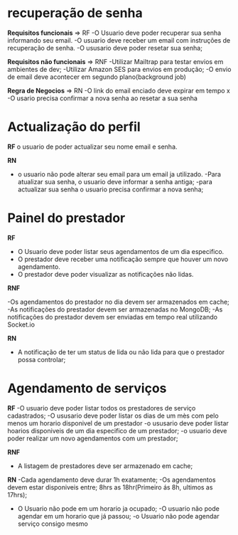 # recuperação de senha

 **Requisitos funcionais** => RF
-O Usuario deve poder recuperar sua senha informando seu email.
-O usuario deve receber um email com instruções de recuperação de senha.
-O ususario deve poder resetar sua senha;


**Requisitos não funcionais** => RNF
-Utilizar Mailtrap para testar envios em ambientes de dev;
-Utilizar Amazon SES para envios em produção;
-O envio de email deve acontecer em segundo plano(background job)

**Regra de Negocios**  => RN
-O link do email enciado deve expirar em tempo x
-O usario precisa confirmar a nova senha ao resetar a sua senha



# Actualização do perfil
**RF**
o usuario de poder actualizar seu nome email e senha.

**RN**
- o usuario não pode alterar seu email para um email ja utilizado.
-Para atualizar sua senha, o usuario deve informar a senha antiga;
-para actualizar sua senha o usuario precisa confirmar a nova senha;


# Painel do prestador

**RF**
- O Usuario deve poder listar seus agendamentos de um dia especifico.
- O prestador deve receber uma notificação sempre que houver um novo agendamento.
- O prestador deve poder visualizar as notificações não lidas.

**RNF**

 -Os agendamentos do prestador no dia devem ser armazenados em cache;
 -As notificações do prestador devem ser armazenadas no MongoDB;
 -As notificações do prestador devem ser enviadas em tempo real utilizando Socket.io


**RN**
- A notificação de ter um status de lida ou não lida para que o prestador possa controlar;





# Agendamento de serviços
**RF**
-O usuario deve poder listar todos os prestadores de serviço cadastrados;
-O ususario deve poder listar os dias de um mès com pelo menos um horario disponivel de um prestador
-o ususario deve poder listar hoarios disponiveis de um dia especifico de um prestador;
-o usuario deve poder realizar um novo agendamentos com um prestador;

**RNF**
- A listagem de prestadores deve ser armazenado em cache;

**RN**
-Cada agendamento deve durar 1h exatamente;
-Os agendamentos devem estar disponiveis entre;  8hrs as 18hr(Primeiro ás 8h, ultimos as 17hrs);
- O Usuario não pode em um horario ja ocupado;
-O usuario não pode agendar em um horario que já passou;
-o Usuario não pode agendar serviço consigo mesmo
